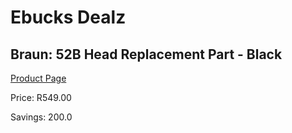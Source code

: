 
# Ebucks Dealz
## Braun: 52B Head Replacement Part - Black
[Product Page](https://www.ebucks.com/web/shop/productSelected.do?prodId=627543320&catId=1186081080)

Price: R549.00

Savings: 200.0


	
